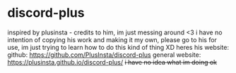 # discord-plus
inspired by plusinsta - credits to him, im just messing around &lt;3
i have no intention of copying his work and making it my own, please go to his for use, im just trying to learn how to do this kind of thing XD
heres his website: 
github: https://github.com/PlusInsta/discord-plus
general website: https://plusinsta.github.io/discord-plus/
~~i have no idea what im doing ok~~

